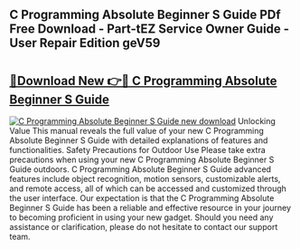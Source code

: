 ## C Programming Absolute Beginner S Guide PDf Free Download - Part-tEZ Service Owner Guide - User Repair Edition geV59

# <h2><a href="http://bc54399.oget.top/?id=C+Programming+Absolute+Beginner+S+Guide">🔗Download New 👉🔴 C Programming Absolute Beginner S Guide</a></h2>

[![C Programming Absolute Beginner S Guide new download](https://i.imgur.com/5g1atiW.png)](http://bc54399.oget.top/?id=C+Programming+Absolute+Beginner+S+Guide)
Unlocking Value This manual reveals the full value of your new C Programming Absolute Beginner S Guide with detailed explanations of features and functionalities. Safety Precautions for Outdoor Use Please take extra precautions when using your new C Programming Absolute Beginner S Guide outdoors. C Programming Absolute Beginner S Guide advanced features include object recognition, motion sensors, customizable alerts, and remote access, all of which can be accessed and customized through the user interface. Our expectation is that the C Programming Absolute Beginner S Guide has been a reliable and effective resource in your journey to becoming proficient in using your new gadget. Should you need any assistance or clarification, please do not hesitate to contact our support team.
